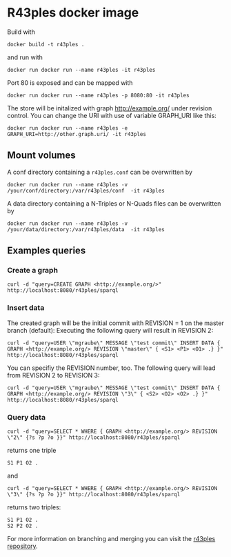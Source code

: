 # R43ples docker image

Build with
```
docker build -t r43ples .
```
and run with
```
docker run docker run --name r43ples -it r43ples  
```
Port 80 is exposed and can be mapped with
```
docker run docker run --name r43ples -p 8080:80 -it r43ples  
```

The store will be initalized with graph http://example.org/ under revision control.
You can change the URI with use of variable GRAPH_URI like this:
```
docker run docker run --name r43ples -e GRAPH_URI=http://other.graph.uri/ -it r43ples  
```


## Mount volumes
A conf directory containing a `r43ples.conf` can be overwritten by
```
docker run docker run --name r43ples -v /your/conf/directory:/var/r43ples/conf  -it r43ples  
```
A data directory containing a N-Triples or N-Quads files can be overwritten by
```
docker run docker run --name r43ples -v /your/data/directory:/var/r43ples/data  -it r43ples  
```

## Examples queries

### Create a graph

```
curl -d "query=CREATE GRAPH <http://example.org/>" http://localhost:8080/r43ples/sparql
```

### Insert data

The created graph will be the initial commit with REVISION = 1 on the master branch (default):
Executing the following query will result in REVISION 2:
```
curl -d "query=USER \"mgraube\" MESSAGE \"test commit\" INSERT DATA { GRAPH <http://example.org/> REVISION \"master\" { <S1> <P1> <O1> .} }" http://localhost:8080/r43ples/sparql
```
You can specifiy the REVISION number, too. The following query will lead from REVISION 2 to REVISION 3:
```
curl -d "query=USER \"mgraube\" MESSAGE \"test commit\" INSERT DATA { GRAPH <http://example.org/> REVISION \"3\" { <S2> <O2> <O2> .} }" http://localhost:8080/r43ples/sparql
```

### Query data

```
curl -d "query=SELECT * WHERE { GRAPH <http://example.org/> REVISION \"2\" {?s ?p ?o }}" http://localhost:8080/r43ples/sparql
```
returns one triple
```
S1 P1 O2 .
```
and
```
curl -d "query=SELECT * WHERE { GRAPH <http://example.org/> REVISION \"3\" {?s ?p ?o }}" http://localhost:8080/r43ples/sparql
```
returns two triples:

```
S1 P1 O2 .
S2 P2 O2 .
```

For more information on branching and merging you can visit the [r43ples repository](https://github.com/plt-tud/r43ples).
